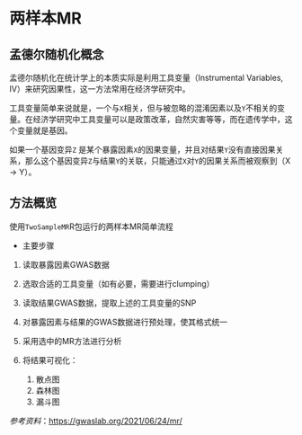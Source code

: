 # 两样本MR
## 孟德尔随机化概念
孟德尔随机化在统计学上的本质实际是利用工具变量（Instrumental Variables, IV）来研究因果性，这一方法常用在经济学研究中。

工具变量简单来说就是，一个与`X`相关，但与被忽略的混淆因素以及`Y`不相关的变量。在经济学研究中工具变量可以是政策改革，自然灾害等等，而在遗传学中，这个变量就是基因。

如果一个基因变异`Z` 是某个暴露因素`X`的因果变量，并且对结果`Y`没有直接因果关系，那么这个基因变异`Z`与结果`Y`的关联，只能通过`X`对`Y`的因果关系而被观察到（X -> Y）。

## 方法概览
使用`TwoSampleMR`R包运行的两样本MR简单流程    

+ 主要步骤
1. 读取暴露因素GWAS数据

2. 选取合适的工具变量（如有必要，需要进行clumping）

3. 读取结果GWAS数据，提取上述的工具变量的SNP

4. 对暴露因素与结果的GWAS数据进行预处理，使其格式统一

5. 采用选中的MR方法进行分析

6. 将结果可视化：  
   1. 散点图  
   2. 森林图  
   3. 漏斗图  



*参考资料*：https://gwaslab.org/2021/06/24/mr/
